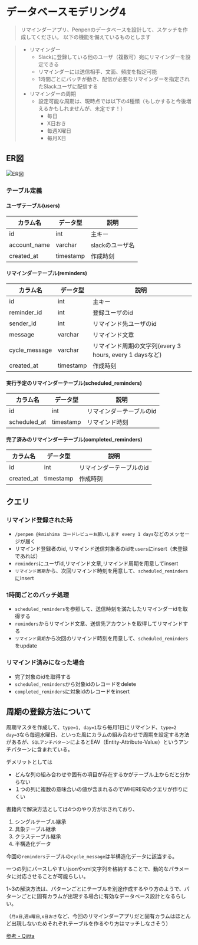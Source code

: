 # データベースモデリング4

> リマインダーアプリ、Penpenのデータベースを設計して、スケッチを作成してください。
> 以下の機能を備えているものとします

>- リマインダー
>    - Slackに登録している他のユーザ（複数可）宛にリマインダーを設定できる
>    - リマインダーには送信相手、文面、頻度を指定可能
>    - 1時間ごとにバッチが動き、配信が必要なリマインダーを指定されたSlackユーザに配信する
>- リマインダーの周期
>    - 設定可能な周期は、現時点では以下の4種類（もしかすると今後増えるかもしれませんが、未定です！）
>        - 毎日
>        - X日おき
>        - 毎週X曜日
>        - 毎月X日

## ER図

![ER図](https://github.com/kmishima16/praha/blob/feature/db_modeling_4/png/ER%E5%9B%B3.png)

### テーブル定義

#### ユーザテーブル(users)

| カラム名   | データ型  | 説明     |
| ---------- | --------- | -------- |
|id|int|主キー|
|account_name|varchar|slackのユーザ名|
|created_at|timestamp|作成時刻|

#### リマインダーテーブル(reminders)

| カラム名   | データ型  | 説明     |
| ---------- | --------- | -------- |
|id|int|主キー|
|reminder_id|int|登録ユーザのid|
|sender_id|int|リマインド先ユーザのid|
|message|varchar|リマインド文章|
|cycle_message|varchar|リマインド周期の文字列(every 3 hours, every 1 daysなど)|
|created_at|timestamp|作成時刻|

#### 実行予定のリマインダーテーブル(scheduled_reminders)

| カラム名   | データ型  | 説明     |
| ---------- | --------- | -------- |
|id|int|リマインダーテーブルのid|
|scheduled_at|timestamp|リマインド時刻|

#### 完了済みのリマインダーテーブル(completed_reminders)

| カラム名   | データ型  | 説明     |
| ---------- | --------- | -------- |
|id|int|リマインダーテーブルのid|
|created_at|timestamp|作成時刻|

## クエリ

### リマインド登録された時

- `/penpen @kmishima コードレビューお願いします every 1 days`などのメッセージが届く
- リマインド登録者のid, リマインド送信対象者のidを`users`にinsert（未登録であれば）
- `reminders`にユーザid,リマインド文章,リマインド周期を用意してinsert
- `リマインド周期`から、次回リマインド時刻を用意して、`scheduled_reminders`にinsert

### 1時間ごとのバッチ処理

- `scheduled_reminders`を参照して、送信時刻を満たしたリマインダーidを取得する
- `reminders`からリマインド文章、送信先アカウントを取得してリマインドする
- `リマインド周期`から次回のリマインド時刻を用意して、`scheduled_reminders`をupdate

### リマインド済みになった場合

- 完了対象のidを取得する
- `scheduled_reminders`から対象idのレコードをdelete
- `completed_reminders`に対象idのレコードをinsert

## 周期の登録方法について

周期マスタを作成して、`type=1, day=1`なら毎月1日にリマインド、`type=2 day=3`なら毎週水曜日、といった風にカラムの組み合わせで周期を設定する方法があるが、`SQLアンチパターン`によるとEAV（Entity-Attribute-Value）というアンチパターンに含まれている。

デメリットとしては
- どんな列の組み合わせや固有の項目が存在するかがテーブル上からだと分からない
- １つの列に複数の意味合いの値が含まれるのでWHERE句のクエリが作りにくい

書籍内で解決方法としては4つのやり方が示されており、
1. シングルテーブル継承
2. 具象テーブル継承
3. クラステーブル継承
4. 半構造化データ

今回の`reminders`テーブルの`cycle_message`は半構造化データに該当する。

一つの列にパースしやすいjsonやxml文字列を格納することで、動的なパラメータに対応させることが可能らしい。

1~3の解決方法は、パターンごとにテーブルを別途作成するやり方のようで、パターンごとに固有カラムが出現する場合に有効なデータベース設計となるらしい。

（`月x日`,`週x曜日`,`x日おき`など、今回のリマインダーアプリだと固有カラムはほとんど出現しないためそれぞれテーブルを作るやり方はマッチしなさそう）

[参考 - Qiitta](https://qiita.com/tacoman/items/e3dd88f7709c2704758f)